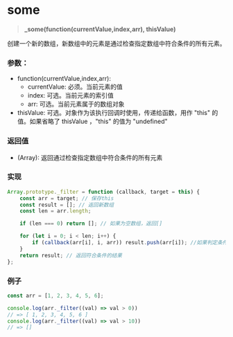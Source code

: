 # some

> <b> _some(function(currentValue,index,arr), thisValue) </b>

创建一个新的数组，新数组中的元素是通过检查指定数组中符合条件的所有元素。

### 参数：

* function(currentValue,index,arr):
  * currentValue: 必须。当前元素的值
  * index: 可选。当前元素的索引值
  * arr: 可选。当前元素属于的数组对象
* thisValue: 可选。对象作为该执行回调时使用，传递给函数，用作 "this" 的值。如果省略了 thisValue ，"this" 的值为 "undefined"

### 返回值

* (Array): 返回通过检查指定数组中符合条件的所有元素
  
### 实现

```js
Array.prototype._filter = function (callback, target = this) {
    const arr = target; // 保存this
    const result = []; // 返回新数组
    const len = arr.length;

    if (len === 0) return []; // 如果为空数组，返回[]

    for (let i = 0; i < len; i++) {
        if (callback(arr[i], i, arr)) result.push(arr[i]); //如果判定条件为true，保存至新数组
    }
    return result; // 返回符合条件的结果
};
```

### 例子

```js
const arr = [1, 2, 3, 4, 5, 6];

console.log(arr._filter((val) => val > 0)) 
// => [ 1, 2, 3, 4, 5, 6 ]
console.log(arr._filter((val) => val > 10)) 
// => []
```
